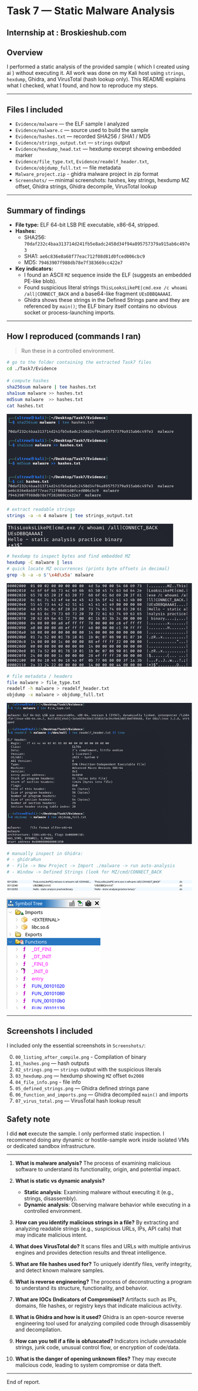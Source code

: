 # Task 7 — Static Malware Analysis

## Internship at : Broskieshub.com 

## Overview
I performed a static analysis of the provided sample ( which I created using ai ) without executing it. All work was done on my Kali host using `strings`, `hexdump`, Ghidra, and VirusTotal (hash lookup only). This README explains what I checked, what I found, and how to reproduce my steps.
 
---

## Files I included
- `Evidence/malware` — the ELF sample I analyzed
- `Evidence/malware.c` — source used to build the sample
- `Evidence/hashes.txt` — recorded SHA256 / SHA1 / MD5
- `Evidence/strings_output.txt` — `strings` output
- `Evidence/hexdump_head.txt` — hexdump excerpt showing embedded marker
- `Evidence/file_type.txt`, `Evidence/readelf_header.txt`, `Evidence/objdump_full.txt` — file metadata
- `Malware_project.zip` - ghidra malware project in zip format
- `Screenshots/` — minimal screenshots: hashes, key strings, hexdump MZ offset, Ghidra strings, Ghidra decompile, VirusTotal lookup

---

## Summary of findings
- **File type:** ELF 64-bit LSB PIE executable, x86-64, stripped.
- **Hashes:**  
  - SHA256: `70daf232c4baa313714d241fb5e8adc2458d34f94a895757379a915ab6c497e3`  
  - SHA1: `ae6c836e8a68f77eac712f08d81d0fced006cbc9`  
  - MD5: `79463907f988db78e7f383669cc422e7`
- **Key indicators:**  
  - I found an ASCII `MZ` sequence inside the ELF (suggests an embedded PE-like blob).  
  - Found suspicious literal strings `ThisLooksLikePE|cmd.exe /c whoami /all|CONNECT_BACK` and a base64-like fragment `UEsDBBQAAAAI`.  
  - Ghidra shows these strings in the Defined Strings pane and they are referenced by `main()`; the ELF binary itself contains no obvious socket or process-launching imports.

---

## How I reproduced (commands I ran)
> Run these in a controlled environment.

```bash
# go to the folder containing the extracted Task7 files
cd ./Task7/Evidence

# compute hashes
sha256sum malware | tee hashes.txt
sha1sum malware >> hashes.txt
md5sum malware  >> hashes.txt
cat hashes.txt
```

![](Screenshots/01_Hashes.png)

```bash
# extract readable strings
strings -a -n 4 malware | tee strings_output.txt
```

![](Screenshots/02_strings.png)

```bash
# hexdump to inspect bytes and find embedded MZ
hexdump -C malware | less
# quick locate MZ occurrences (prints byte offsets in decimal)
grep -b -a -o $'\x4d\x5a' malware
```

![](Screenshots/03_hexdump.png)

```bash
# file metadata / headers
file malware > file_type.txt
readelf -h malware > readelf_header.txt
objdump -x malware > objdump_full.txt
```

![](Screenshots/04_file_info.png)

```bash
# manually inspect in Ghidra:
# - ghidraRun
# - File -> New Project -> Import ./malware -> run auto-analysis
# - Window -> Defined Strings (look for MZ/cmd/CONNECT_BACK
```

![](Screenshots/05_defined_strings.png)

![](Screenshots/06_function_and_imports.png)

---

## Screenshots I included

I included only the essential screenshots in `Screenshots/`:

0. `00_listing_after_compile.png` - Compilation of binary
1. `01_hashes.png` — hash outputs
2. `02_strings.png` — `strings` output with the suspicious literals
3. `03_hexdump.png` — hexdump showing `MZ` offset `0x2008`
4. `04_file_info.png` - file info
5. `05_defined_strings.png` — Ghidra defined strings pane
6. `06_function_and_imports.png` — Ghidra decompiled `main()` and imports
7. `07_virus_total.png` — VirusTotal hash lookup result


## Safety note

I did **not** execute the sample. I only performed static inspection. I recommend doing any dynamic or hostile-sample work inside isolated VMs or dedicated sandbox infrastructure.

---

1. **What is malware analysis?**
   The process of examining malicious software to understand its functionality, origin, and potential impact.

2. **What is static vs dynamic analysis?**

   * **Static analysis**: Examining malware without executing it (e.g., strings, disassembly).
   * **Dynamic analysis**: Observing malware behavior while executing in a controlled environment.

3. **How can you identify malicious strings in a file?**
   By extracting and analyzing readable strings (e.g., suspicious URLs, IPs, API calls) that may indicate malicious intent.

4. **What does VirusTotal do?**
   It scans files and URLs with multiple antivirus engines and provides detection results and threat intelligence.

5. **What are file hashes used for?**
   To uniquely identify files, verify integrity, and detect known malware samples.

6. **What is reverse engineering?**
   The process of deconstructing a program to understand its structure, functionality, and behavior.

7. **What are IOCs (Indicators of Compromise)?**
   Artifacts such as IPs, domains, file hashes, or registry keys that indicate malicious activity.

8. **What is Ghidra and how is it used?**
   Ghidra is an open-source reverse engineering tool used for analyzing compiled code through disassembly and decompilation.

9. **How can you tell if a file is obfuscated?**
   Indicators include unreadable strings, junk code, unusual control flow, or encryption of code/data.

10. **What is the danger of opening unknown files?**
    They may execute malicious code, leading to system compromise or data theft.


---

End of report.
